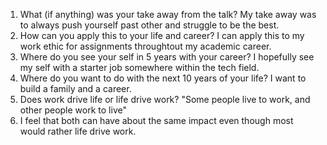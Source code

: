 1. What (if anything) was your take away from the talk?
My take away was to always push yourself past other and struggle to be the best.
2.  How can you apply this to your life and career?
 I can apply this to my work ethic for assignments throughtout my academic career.
3. Where do you see your self in 5 years with your career?
 I hopefully see my self with a starter job somewhere within the tech field.
4. Where do you want to do with the next 10 years of your life?
  I want to build a family and a career.
5.  Does work drive life or life drive work? "Some people live to work, and other people work to live"
6.  I feel that both can have about the same impact even though most would rather life drive work. 
